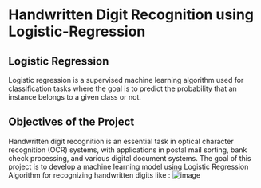 # Handwritten Digit Recognition using Logistic-Regression
## Logistic Regression
Logistic regression is a supervised machine learning algorithm used for classification tasks where the goal is to predict the probability that an instance belongs to a given class or not. 
## Objectives of the Project
Handwritten digit recognition is an essential task in optical character recognition (OCR) systems, with applications in postal mail sorting, bank check processing, and various digital document systems. The goal of this project is to develop a machine learning model using Logistic Regression Algorithm for recognizing handwritten digits like :
![image](https://github.com/user-attachments/assets/d332d43e-764c-4f37-a649-4fda664edb27)


